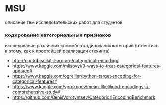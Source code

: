 # MSU
описание тем исследовательских работ для студентов

### кодирование категориальных признаков
исследование различных спомобов кодирования категорий (отнестись к этому, как к простейшей реализации стекинга)
* http://contrib.scikit-learn.org/categorical-encoding/
* https://www.kaggle.com/mlisovyi/9-ways-to-treat-categorical-features-updated#
* https://www.kaggle.com/ogrellier/python-target-encoding-for-categorical-features#
* https://www.kaggle.com/vprokopev/mean-likelihood-encodings-a-comprehensive-study#
* https://github.com/DenisVorotyntsev/CategoricalEncodingBenchmark

